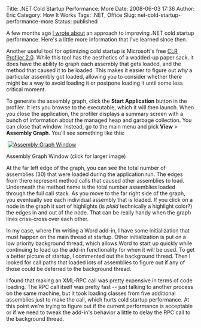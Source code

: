 Title: .NET Cold Startup Performance: More
Date: 2008-06-03 17:36
Author: Eric
Category: How It Works
Tags: .NET, Office
Slug: net-cold-startup-performance-more
Status: published

A few months ago [I wrote
about]({filename}/net-cold-startup-performance-an-example.md) an approach
to improving .NET cold startup performance. Here's a little more
information that I've learned since then.

Another useful tool for optimizing cold startup is
Microsoft's free [CLR Profiler
2.0](http://www.microsoft.com/downloads/details.aspx?familyid=A362781C-3870-43BE-8926-862B40AA0CD0&displaylang=en). While
this tool has the aesthetics of a wadded-up paper sack, it does have the
ability to graph each assembly that gets loaded, and the method that
caused it to be loaded. This makes it easier to figure out *why* a
particular assembly got loaded, allowing you to consider whether there
might be a way to avoid loading it or postpone loading it until some
less critical moment.

To generate the assembly graph, click the **Start Application** button
in the profiler. It lets you browse to the executable, which it will
then launch. When you close the application, the profiler displays a
summary screen with a bunch of information about the managed heap and
garbage collection. You can close that window. Instead, go to the main
menu and pick **View** &gt; **Assembly Graph**. You'll see something
like this:

 [![Assembly Graph Window]({static}/images/assembly-graph-300x181.png)]({static}/images/assembly-graph.png)

Assembly Graph Window (click for larger image)

At the far left edge of the graph, you can see the total number of
assemblies (30) that were loaded during the application run. The edges
from there represent method calls that caused other assemblies to load.
Underneath the method name is the total number assemblies loaded through
the full call stack. As you move to the far right side of the graph, you
eventually see each individual assembly that is loaded. If you click on
a node in the graph it sort of highlights (is *plaid* technically a
highlight color?) the edges in and out of the node. That can be really
handy when the graph lines criss-cross over each other.

In my case, where I'm writing a Word add-in, I have some initialization
that must happen on the main thread at startup. Other initialization is
put on a low priority background thread, which allows Word to start up
quickly while continuing to load up the add-in functionality for when it
will be used. To get a better picture of startup, I commented out the
background thread. Then I looked for call paths that loaded lots of
assemblies to figure out if any of those could be deferred to the
background thread.

I found that making an XML-RPC call was pretty expensive in terms of
code loading. The RPC call itself was pretty fast -- just talking to
another process on the same machine, but it took loading classes from
five additional assemblies just to make the call, which hurts cold
startup performance. At this point we're trying to figure out if the
current performance is acceptable or if we need to tweak the add-in's
behavior a little to delay the RPC call to the background thread. 

